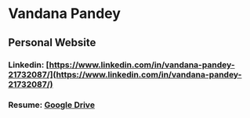 # Vandana Pandey

## Personal Website

### Linkedin: [https://www.linkedin.com/in/vandana-pandey-21732087/](https://www.linkedin.com/in/vandana-pandey-21732087/)

### Resume: [Google Drive](https://drive.google.com/file/d/1tCaKBpD6nlbi4ce7XalmaKNqzJe0XOj2/view?usp=sharing)
